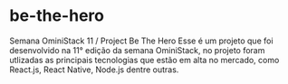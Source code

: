 # be-the-hero
Semana OminiStack 11 / Project Be The Hero
Esse é um projeto que foi desenvolvido na 11° edição da semana OminiStack,
no projeto foram utlizadas as principais tecnologias que estão em alta no mercado,
como React.js, React Native, Node.js dentre outras.
